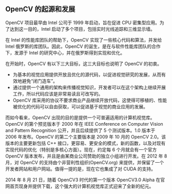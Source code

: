 ## OpenCV 的起源和发展

OpenCV 项目最早由 Intel 公司于 1999 年启动，旨在促进 CPU 密集型应用。为了达到这一目的，Intel 启动了多个项目，包括实时光线追踪和三维显示墙。

在 Intel 的性能库团队的帮助下，OpenCV 实现了一些核心代码和算法，并发给 Intel 俄罗斯的库团队。因此，OpenCV 的诞生，是在与软件性能库团队的合作下，发源于 Intel 的研究中心，并在俄罗斯得到实现和优化。

在开始时，OpenCV 有以下三大目标，这三大目标也说明了 OpenCV 的初衷。

* 为基本的视觉应用提供开放且优化的源代码，以促进视觉研究的发展，从而有效地避免“闭门造车”。
* 通过提供一个通用的架构来传播视觉知识，开发者可以在这个架构上继续开展工作，所以代码应该是非常易读且可改写的。
* OpenCV 库采用的协议不要求商业产品继续开放代码，这使得可移植的、性能被优化的代码可以自由获取，可以促进基于视觉的商业应用的发展。

而如今看来，OpenCV 出现的目的是提供一个可普遍适用的计算机视觉库。OpenCV 的第个预览版本于 2000 年在 IEEE Conference on Computer Vision and Pattern Recognition 公开，并且后续提供了 5 个测试版本。1.0 版本于 2006 年发布。OpenCV 的第二个主要版本是 2009 年 10 月的 OpenCV 2.0。该版本的主要更新包括 C++ 接口，更容易、更安全的模式，新的函数，以及对现有实现代码的优化（特别是多核心方面）。现在，约定每 6 个月就会有一个官方 OpenCV 版本发布，并且是由某商业公司赞助的独立小组进行开发。在 2012 年 8 月，对 OpenCV 的支持由个非营利性组织(OpenCV.org) 来提供，并保留了一个开发者网站和用户网站。值得一提的是，现在它也集成了对 CUDA 的支持。

2014 年 8 月 21 日，随着 OpenCV3 时代的第一个版本 OpenCV3.0 Alpha 在官网首页现身并提供下载，这个强大的计算机视觉库正式迎来了全新的纪元。
